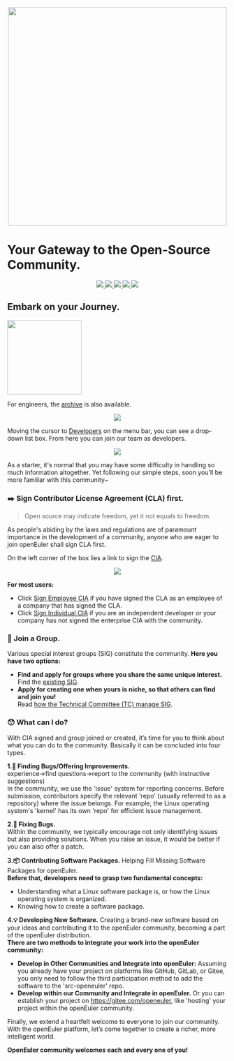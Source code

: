 <div align=center>
<img src="https://github.com/Jintiannn/OpenEuler_/blob/main/image/logo.png" width="500">
</div>

# Your Gateway to the Open-Source Community.

<p align="center">
  <a href="https://www.reddit.com/">
    <img src="https://img.shields.io/badge/share_on-reddit-%23FF4500?style=plastic&logo=reddit&logoColor=%23FF4500" />
  </a>
  <a href="https://news.ycombinator.com/">
    <img src="https://img.shields.io/badge/share_on-Hacker%20News-%23F0652F?style=plastic&logo=Y%20Combinator&logoColor=%23F0652F" />
  </a>
  <a href="https://twitter.com/">
    <img src="https://img.shields.io/badge/share_on-X-%23000000?style=plastic&logo=X&logoColor=%23000000" />
  </a>
  <a href="https://www.facebook.com/">
    <img src="https://img.shields.io/badge/share_on-facebook-%230866FF?style=plastic&logo=facebook&logoColor=%230866FF" />
  </a>
  <a herf="https://uk.linkedin.com/">
    <img src="https://img.shields.io/badge/share_on-linkedin-%230A66C2?style=plastic&logo=linkedin&logoColor=%230A66C2" />
</p>

## Embark on your Journey.

<div>
<a href="https://www.openeuler.org/en/"><img src="https://github.com/Jintiannn/OpenEuler_/blob/main/image/start%20lo.png" width=170></a>
</div></p>

For engineers, the [archive](https://www.openeuler.org/zh/download/archive/.) is also available. <br/>

<div align=center>
<img src="https://github.com/Jintiannn/OpenEuler_/blob/main/image/Download_Archive.png">
</div>

Moving the cursor to [Developers](https://www.openeuler.org/en/) on the menu bar, you can see a drop-down list box. From here you can join our team as 
developers.</p>

<div align=center>
<img src="https://github.com/Jintiannn/OpenEuler_/blob/main/image/uncircled.png">
</div>

As a starter, it's normal that you may have some difficulty in handling so much information altogether. Yet following our simple steps, soon you'll be more familiar with this community~

### ✒️ Sign Contributor License Agreement (CLA) first.

> Open source may indicate freedom, yet it not equals to freedom.

As people's abiding by the laws and regulations are of paramount importance in the development of a community, anyone who are eager to join openEuler shall sign CLA first.

On the left corner of the box lies a link to sign the [CIA](https://clasign.osinfra.cn/sign/gitee_openeuler-1611298811283968340).

<div align=center>
<img src="https://github.com/Jintiannn/OpenEuler_/blob/main/image/circled.png">
</div>

**For most users:**
* Click [Sign Employee CIA](https://clasign.osinfra.cn/sign-cla) if you have signed the CLA as an employee of a company that has signed the CLA.
* Click [Sign Individual CIA](https://clasign.osinfra.cn/sign-cla) if you are an independent developer or your company has not signed the enterprise CIA with the community.</p>

### 👥 Join a Group.

Various special interest groups (SIG) constitute the community. **Here you have two options:**
* **Find and apply for groups where you share the same unique interest.** <br />
Find the [existing SIG](https://gitee.com/openeuler/community/tree/master/sig).<br />
* **Apply for creating one when yours is niche, so that others can find and join you!** <br />
Read [how the Technical Committee (TC) manage SIG](https://gitee.com/openeuler/community/tree/master/zh/technical-committee/governance).</p>

### 😯 What can I do?

With CIA signed and group joined or created, it’s time for you to think about what you can do to the community. Basically it can be concluded into four types.</p>
**1.🔎 Finding Bugs/Offering Improvements.** <br />
experience→find questions→report to the community (with instructive suggestions) <br />
In the community, we use the 'issue' system for reporting concerns. Before submission, contributors specify the relevant 'repo' (usually referred to as a repository) where the issue belongs. For example, the Linux operating system's 'kernel' has its own 'repo' for efficient issue management.</p>

**2.💪 Fixing Bugs.** <br />
Within the community, we typically encourage not only identifying issues but also providing solutions. When you raise an issue, it would be better if you can also offer a patch.</p>

**3.📦 Contributing Software Packages.** Helping Fill Missing Software Packages for openEuler.<br />
**Before that, developers need to grasp two fundamental concepts:** <br />
* Understanding what a Linux software package is, or how the Linux operating system is organized.<br />
* Knowing how to create a software package.</p>

**4.💡 Developing New Software.** Creating a brand-new software based on your ideas and contributing it to the openEuler community, becoming a part of the openEuler distribution.<br />
**There are two methods to integrate your work into the openEuler community:** <br />
* **Develop in Other Communities and Integrate into openEuler:** Assuming you already have your project on platforms like GitHub, GitLab, or Gitee, you only need to follow the third participation method to add the software to the 'src-openeuler' repo.<br />
* **Develop within our Community and Integrate in openEuler.** Or you can establish your project on https://gitee.com/openeuler, like 'hosting' your project within the openEuler community.</p>

Finally, we extend a heartfelt welcome to everyone to join our community. With the openEuler platform, let’s come together to create a richer, more intelligent world.

**OpenEuler community welcomes each and every one of you!**
